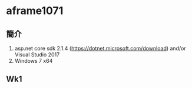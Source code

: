 # aframe1071
## 簡介
1. asp.net core sdk 2.1.4 (https://dotnet.microsoft.com/download) and/or Visual Studio 2017 
2. Windows 7 x64
## Wk1 
